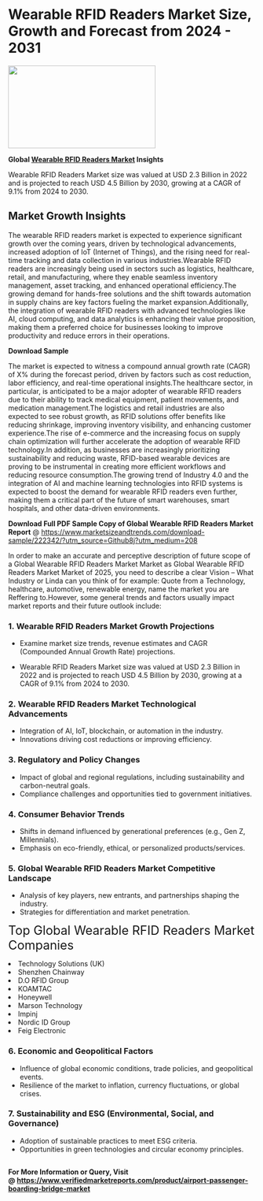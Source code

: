 <H1>Wearable RFID Readers Market Size, Growth and Forecast from 2024 - 2031</H1><img class="aligncenter size-medium wp-image-584254" src="https://thirdeyenews.in/wp-content/uploads/2024/09/Global-Market-Research-300x168.jpeg" alt="" width="300" height="168" /><p><strong>Global&nbsp;<a href="https://www.marketsizeandtrends.com/download-sample/222342/?utm_source=Github8j?utm_medium=208">Wearable RFID Readers Market</a> Insights</strong></p><p>Wearable RFID Readers Market size was valued at USD 2.3 Billion in 2022 and is projected to reach USD 4.5 Billion by 2030, growing at a CAGR of 9.1% from 2024 to 2030.</p><p><h2>Market Growth Insights</h2> <p>The wearable RFID readers market is expected to experience significant growth over the coming years, driven by technological advancements, increased adoption of IoT (Internet of Things), and the rising need for real-time tracking and data collection in various industries.Wearable RFID readers are increasingly being used in sectors such as logistics, healthcare, retail, and manufacturing, where they enable seamless inventory management, asset tracking, and enhanced operational efficiency.The growing demand for hands-free solutions and the shift towards automation in supply chains are key factors fueling the market expansion.Additionally, the integration of wearable RFID readers with advanced technologies like AI, cloud computing, and data analytics is enhancing their value proposition, making them a preferred choice for businesses looking to improve productivity and reduce errors in their operations.</p> <p><strong>Download Sample</strong></p> <p>The market is expected to witness a compound annual growth rate (CAGR) of X% during the forecast period, driven by factors such as cost reduction, labor efficiency, and real-time operational insights.The healthcare sector, in particular, is anticipated to be a major adopter of wearable RFID readers due to their ability to track medical equipment, patient movements, and medication management.The logistics and retail industries are also expected to see robust growth, as RFID solutions offer benefits like reducing shrinkage, improving inventory visibility, and enhancing customer experience.The rise of e-commerce and the increasing focus on supply chain optimization will further accelerate the adoption of wearable RFID technology.In addition, as businesses are increasingly prioritizing sustainability and reducing waste, RFID-based wearable devices are proving to be instrumental in creating more efficient workflows and reducing resource consumption.The growing trend of Industry 4.0 and the integration of AI and machine learning technologies into RFID systems is expected to boost the demand for wearable RFID readers even further, making them a critical part of the future of smart warehouses, smart hospitals, and other data-driven environments.<p><span class=""><strong>Download Full PDF Sample Copy of Global Wearable RFID Readers Market Report</strong> @ <a href="https://www.marketsizeandtrends.com/download-sample/222342/?utm_source=Github8j?utm_medium=208" target="_blank">https://www.marketsizeandtrends.com/download-sample/222342/?utm_source=Github8j?utm_medium=208</a></span></p><p>In order to make an accurate and perceptive description of future scope of a Global&nbsp;Wearable RFID Readers Market Market as Global&nbsp;Wearable RFID Readers Market Market of 2025, you need to describe a clear Vision &ndash; What Industry or Linda can you think of for example: Quote from a Technology, healthcare, automotive, renewable energy, name the market you are Reffering to.However, some general trends and factors usually impact market reports and their future outlook include:</p><h3>1.&nbsp;<strong>Wearable RFID Readers Market Growth Projections</strong></h3><ul><li>Examine market size trends, revenue estimates and CAGR (Compounded Annual Growth Rate) projections.</li><li><p>Wearable RFID Readers Market size was valued at USD 2.3 Billion in 2022 and is projected to reach USD 4.5 Billion by 2030, growing at a CAGR of 9.1% from 2024 to 2030.</p></li></ul><h3>2.&nbsp;<strong>Wearable RFID Readers Market Technological Advancements</strong></h3><ul><li>Integration of AI, IoT, blockchain, or automation in the industry.</li><li>Innovations driving cost reductions or improving efficiency.</li></ul><h3>3.&nbsp;<strong>Regulatory and Policy Changes</strong></h3><ul><li>Impact of global and regional regulations, including sustainability and carbon-neutral goals.</li><li>Compliance challenges and opportunities tied to government initiatives.</li></ul><h3>4.&nbsp;<strong>Consumer Behavior Trends</strong></h3><ul><li>Shifts in demand influenced by generational preferences (e.g., Gen Z, Millennials).</li><li>Emphasis on eco-friendly, ethical, or personalized products/services.</li></ul><h3>5.&nbsp;<strong>Global Wearable RFID Readers Market Competitive Landscape</strong></h3><ul><li>Analysis of key players, new entrants, and partnerships shaping the industry.</li><li>Strategies for differentiation and market penetration.</li></ul><p data-pm-slice="1 1 []"><span style="color: inherit; font-family: inherit; font-size: 25px;">Top Global Wearable RFID Readers Market Companies</span></p><div class="" data-test-id=""><p><li>Technology Solutions (UK)</li><li> Shenzhen Chainway</li><li> D.O RFID Group</li><li> KOAMTAC</li><li> Honeywell</li><li> Marson Technology</li><li> Impinj</li><li> Nordic ID Group</li><li> Feig Electronic</li></p></div><h3>6.&nbsp;<strong>Economic and Geopolitical Factors</strong></h3><ul><li>Influence of global economic conditions, trade policies, and geopolitical events.</li><li>Resilience of the market to inflation, currency fluctuations, or global crises.</li></ul><h3>7.&nbsp;<strong>Sustainability and ESG (Environmental, Social, and Governance)</strong></h3><ul><li>Adoption of sustainable practices to meet ESG criteria.</li><li>Opportunities in green technologies and circular economy principles.</li></ul><h2><strong style="font-size: 14px;">For More Information or Query, Visit @&nbsp;</strong><a style="background-color: #ffffff; font-size: 14px;" href="https://www.marketsizeandtrends.com/report/wearable-rfid-readers-market/" target="_blank">https://www.verifiedmarketreports.com/product/airport-passenger-boarding-bridge-market</a></h2>